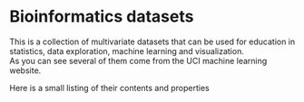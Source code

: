 # Bioinformatics datasets

This is a collection of multivariate datasets that can be used for education in statistics, 
data exploration, machine learning and visualization.  
As you can see several of them come from the UCI machine learning website.

Here is a small listing of their contents and properties

